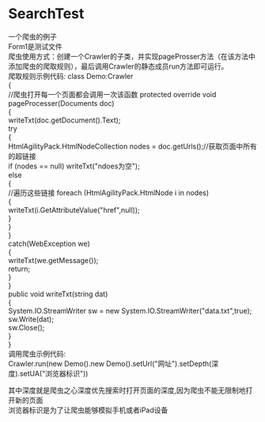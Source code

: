 # SearchTest
一个爬虫的例子  
Form1是测试文件  
爬虫使用方式：创建一个Crawler的子类，并实现pageProsser方法（在该方法中添加爬虫的爬取规则），最后调用Crawler的静态成员run方法即可运行。  
爬取规则示例代码:
class Demo:Crawler  
{  
    //爬虫打开每一个页面都会调用一次该函数
    protected override void pageProcesser(Documents doc)  
    {  
        writeTxt(doc.getDocument().Text);  
        try  
        {  
            HtmlAgilityPack.HtmlNodeCollection nodes = doc.getUrls();//获取页面中所有的超链接  
            if (nodes == null) writeTxt("ndoes为空");  
            else  
            {  
                //遍历这些链接
                foreach (HtmlAgilityPack.HtmlNode i in nodes)  
                {  
                    writeTxt(i.GetAttributeValue("href",null));  
                }  
            }  
        }  
        catch(WebException we)  
        {  
            writeTxt(we.getMessage());  
            return;  
        }  
    }  
    public void writeTxt(string dat)  
    {  
        System.IO.StreamWriter sw = new System.IO.StreamWriter("data.txt",true);  
        sw.Write(dat);  
        sw.Close();  
    }  
}  
调用爬虫示例代码:  
Crawler.run(new Demo().new Demo().setUrl("网址").setDepth(深度).setUA("浏览器标识"))  
  
其中深度就是爬虫之心深度优先搜索时打开页面的深度,因为爬虫不能无限制地打开新的页面  
浏览器标识是为了让爬虫能够模拟手机或者iPad设备
